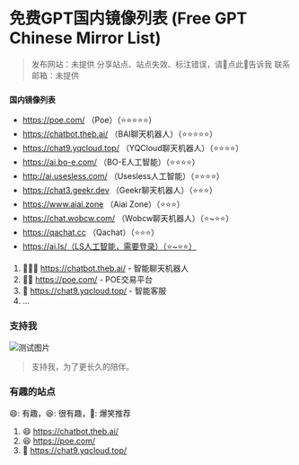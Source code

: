# 免费GPT国内镜像列表 (Free GPT Chinese Mirror List)

> 发布网站：未提供
> 分享站点、站点失效、标注错误，请🐒点此🐒告诉我
> 联系邮箱：未提供

### <small>国内镜像列表</small>
- https://poe.com/ （Poe）（⭐️⭐️⭐️⭐️⭐️）
- https://chatbot.theb.ai/ （BAI聊天机器人）（⭐️⭐️⭐️⭐️⭐️）
- https://chat9.yqcloud.top/ （YQCloud聊天机器人）（⭐️⭐️⭐️⭐️）
- https://ai.bo-e.com/ （BO-E人工智能）（⭐️⭐️⭐️⭐️）
- http://ai.usesless.com/ （Usesless人工智能）（⭐️⭐️⭐️⭐️）
- https://chat3.geekr.dev （Geekr聊天机器人）（⭐️⭐️⭐️）
- https://www.aiai.zone （Aiai Zone）（⭐️⭐️⭐️）
- https://chat.wobcw.com/ （Wobcw聊天机器人）（⭐️~⭐️⭐️）
- https://qachat.cc （Qachat）（⭐️⭐️⭐️）
- https://ai.ls/（LS人工智能，需要登录）（⭐️~⭐️⭐️）

1. 🚀🚀🚀 https://chatbot.theb.ai/ - 智能聊天机器人 
2. 🚀🚀 https://poe.com/ - POE交易平台
3. 🚀 https://chat9.yqcloud.top/ - 智能客服
4. ...

### 支持我
![测试图片](https://via.placeholder.com/150x150)
> 支持我，为了更长久的陪伴。

### 有趣的站点
😄: 有趣，😆: 很有趣，🤣: 爆笑推荐
1. 😄 https://chatbot.theb.ai/
2. 😆 https://poe.com/
3. 🤣 https://chat9.yqcloud.top/
